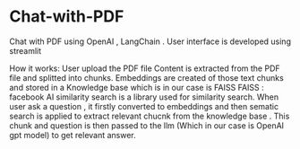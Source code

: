 # Chat-with-PDF

Chat with PDF using OpenAI  , LangChain . User interface is developed using streamlit

How it works:
User upload the PDF file
Content is extracted from the PDF file and splitted into chunks.
Embeddings are created of those text chunks and stored in a Knowledge base which is in our case is FAISS 
FAISS : facebook AI similarity search is a library used for similarity search.
When user ask a question , it firstly converted to embeddings and then sematic search is applied to extract relevant chucnk from the knowledge base .
This chunk and question is then passed to the llm (Which in our case is OpenAI gpt model) to get relevant answer.
